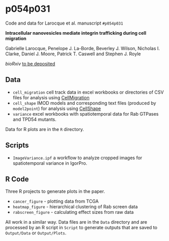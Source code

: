 # p054p031
Code and data for Larocque et al. manuscript `#p054p031`

**Intracellular nanovesicles mediate integrin trafficking during cell migration**

Gabrielle Larocque, Penelope J. La-Borde, Beverley J. Wilson, Nicholas I. Clarke, Daniel J. Moore, Patrick T. Caswell and Stephen J. Royle

*bioRxiv* [to be deposited](https://doi.org/10.1101/X)

## Data

- `cell_migration` cell track data in excel workbooks or directories of CSV files for analysis using [CellMigration](https://doi.org/10.5281/zenodo.3369643)
- `cell_shape` IMOD models and corresponding text files (produced by `model2point`) for analysis using [CellShape](https://doi.org/10.5281/zenodo.3931238)
- `variance` excel workbooks with spatiotemporal data for Rab GTPases and TPD54 mutants.

Data for R plots are in the `R` directory.


## Scripts

- `ImageVariance.ipf` a workflow to analyze cropped images for spatiotemporal variance in IgorPro.


## R Code

Three R projects to generate plots in the paper.

- `cancer_figure` - plotting data from TCGA
- `heatmap_figure` - hierarchical clustering of Rab screen data
- `rabscreen_figure` - calculating effect sizes from raw data

All work in a similar way. Data files are in the `Data` directory and are processed by an R script in `Script` to generate outputs that are saved to `Output/Data` or `Output/Plots`.